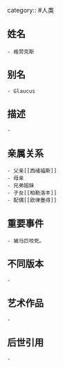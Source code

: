 category:: #人类
## 姓名
	- 格劳克斯
## 别名
	- Glaucus
## 描述
	-
## 亲属关系
	- 父亲[[西绪福斯]]
	- 母亲
	- 兄弟姐妹
	- 子女[[柏勒洛丰]]
	- 配偶[[欧律墨得]]
## 重要事件
	- 被马匹咬死。
## 不同版本
	-
## 艺术作品
	-
## 后世引用
	-
